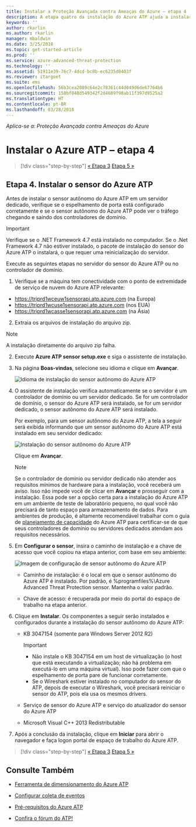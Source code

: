 ```yaml
---
title: Instalar a Proteção Avançada contra Ameaças do Azure – etapa 4 | Microsoft Docs
description: A etapa quatro da instalação do Azure ATP ajuda a instalar o sensor autônomo do Azure ATP.
keywords: ''
author: rkarlin
ms.author: rkarlin
manager: mbaldwin
ms.date: 3/25/2018
ms.topic: get-started-article
ms.prod: ''
ms.service: azure-advanced-threat-protection
ms.technology: ''
ms.assetid: 51911e39-76c7-4dcd-bc0b-ec6235d0403f
ms.reviewer: itargoet
ms.suite: ems
ms.openlocfilehash: 56b3cea2089c64e2c78361c44d049d6de67764b6
ms.sourcegitcommit: 158bf048d549342f2d4689f98ab11f397d9525a2
ms.translationtype: HT
ms.contentlocale: pt-BR
ms.lasthandoff: 03/28/2018
---
```

*Aplica-se a: Proteção Avançada contra Ameaças do Azure*



# <a name="install-azure-atp---step-4"></a>Instalar o Azure ATP – etapa 4

>[!div class="step-by-step"]
[« Etapa 3](install-atp-step3.md)
[Etapa 5 »](install-atp-step5.md)

## <a name="step-4-install-the-azure-atp-sensor"></a>Etapa 4. Instalar o sensor do Azure ATP

Antes de instalar o sensor autônomo do Azure ATP em um servidor dedicado, verifique se o espelhamento de porta está configurado corretamente e se o sensor autônomo do Azure ATP pode ver o tráfego chegando e saindo dos controladores de domínio. 


> [!IMPORTANT]
>Verifique se o .NET Framework 4.7 está instalado no computador. Se o .Net Framework 4.7 não estiver instalado, o pacote de instalação do sensor do Azure ATP o instalará, o que requer uma reinicialização do servidor.

Execute as seguintes etapas no servidor do sensor do Azure ATP ou no controlador de domínio.

1. Verifique se a máquina tem conectividade com o ponto de extremidade de serviço de nuvem do Azure ATP relevante:
  - https://triprd1wceuw1sensorapi.atp.azure.com (na Europa)  
  - https://triprd1wcuse1sensorapi.atp.azure.com (nos EUA)
  - https://triprd1wcasse1sensorapi.atp.azure.com (na Ásia)

2. Extraia os arquivos de instalação do arquivo zip. 
> [!NOTE] 
> A instalação diretamente do arquivo zip falha.

2.  Execute **Azure ATP sensor setup.exe** e siga o assistente de instalação.

3.  Na página **Boas-vindas**, selecione seu idioma e clique em **Avançar**.

     ![Idioma de instalação do sensor autônomo do Azure ATP](media/sensor-install-language.png)


4.  O assistente de instalação verifica automaticamente se o servidor é um controlador de domínio ou um servidor dedicado. Se for um controlador de domínio, o sensor do Azure ATP será instalado, se for um servidor dedicado, o sensor autônomo do Azure ATP será instalado. 
    
    Por exemplo, para um sensor autônomo do Azure ATP, a tela a seguir será exibida informando que um sensor autônomo do Azure ATP está instalado em seu servidor dedicado:
    
    ![Instalação do sensor autônomo do Azure ATP](media/sensor-install-deployment-type.png)

    Clique em **Avançar**.

    > [!NOTE] 
    > Se o controlador de domínio ou servidor dedicado não atender aos requisitos mínimos de hardware para a instalação, você receberá um aviso. Isso não impede você de clicar em **Avançar** e prosseguir com a instalação. Essa pode ser a opção certa para a instalação do Azure ATP em um ambiente de teste de laboratório pequeno, no qual você não precisará de tanto espaço para armazenamento de dados. Para ambientes de produção, é altamente recomendável trabalhar com o guia de [planejamento de capacidade](atp-capacity-planning.md) do Azure ATP para certificar-se de que seus controladores de domínio ou servidores dedicados atendam aos requisitos necessários.

4.  Em **Configurar o sensor**, insira o caminho de instalação e a chave de acesso que você copiou na etapa anterior, com base em seu ambiente:

    ![Imagem de configuração de sensor autônomo do Azure ATP](media/sensor-install-config.png)

      - Caminho de instalação: é o local em que o sensor autônomo do Azure ATP é instalado. Por padrão, é %programfiles%\Azure Advanced Threat Protection sensor. Mantenha o valor padrão.

      - Chave de acesso: é recuperada por meio do portal do espaço de trabalho na etapa anterior.
    
5. Clique em **Instalar**. Os componentes a seguir serão instalados e configurados durante a instalação do sensor autônomo do Azure ATP:

    -   KB 3047154 (somente para Windows Server 2012 R2)

        > [!IMPORTANT]
        > -   Não instale o KB 3047154 em um host de virtualização (o host que está executando a virtualização; não há problema em executá-lo em uma máquina virtual). Isso pode fazer com que o espelhamento de porta pare de funcionar corretamente. 
        > -   Se o Wireshark estiver instalado no computador do sensor do ATP, depois de executar o Wireshark, você precisará reiniciar o sensor do ATP, pois ela usa os mesmos drivers.

    -   Serviço de sensor do Azure ATP e serviço do atualizador do sensor do Azure ATP
    -   Microsoft Visual C++ 2013 Redistributable

5.  Após a conclusão da instalação, clique em **Iniciar** para abrir o navegador e faça logon portal de espaço de trabalho do Azure ATP.


>[!div class="step-by-step"]
[« Etapa 3](install-atp-step3.md)
[Etapa 5 »](install-atp-step5.md)


## <a name="see-also"></a>Consulte Também

- [Ferramenta de dimensionamento do Azure ATP](http://aka.ms/aatpsizingtool)

- [Configurar coleta de eventos](configure-event-collection.md)

- [Pré-requisitos do Azure ATP](atp-prerequisites.md)

- [Confira o fórum do ATP!](https://aka.ms/azureatpcommunity)